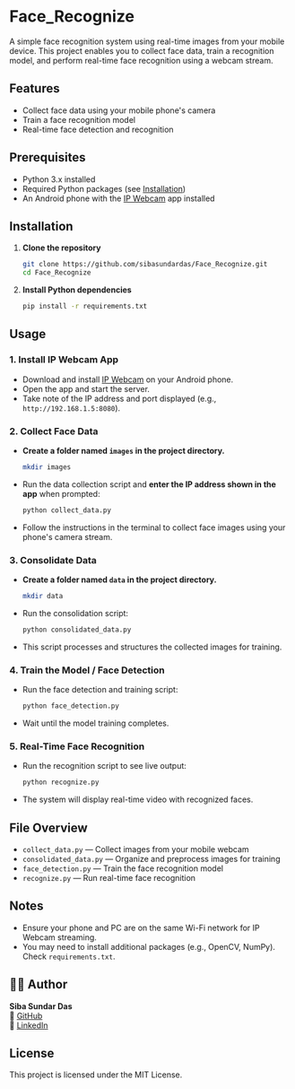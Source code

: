 # Face_Recognize

A simple face recognition system using real-time images from your mobile device. This project enables you to collect face data, train a recognition model, and perform real-time face recognition using a webcam stream.

## Features

- Collect face data using your mobile phone's camera
- Train a face recognition model
- Real-time face detection and recognition

## Prerequisites

- Python 3.x installed
- Required Python packages (see [Installation](#installation))
- An Android phone with the [IP Webcam](https://play.google.com/store/apps/details?id=com.pas.webcam) app installed

## Installation

1. **Clone the repository**
    ```bash
    git clone https://github.com/sibasundardas/Face_Recognize.git
    cd Face_Recognize
    ```

2. **Install Python dependencies**
    ```bash
    pip install -r requirements.txt
    ```

## Usage

### 1. Install IP Webcam App

- Download and install [IP Webcam](https://play.google.com/store/apps/details?id=com.pas.webcam) on your Android phone.
- Open the app and start the server.
- Take note of the IP address and port displayed (e.g., `http://192.168.1.5:8080`).

### 2. Collect Face Data

- **Create a folder named `images` in the project directory.**
    ```bash
    mkdir images
    ```
- Run the data collection script and **enter the IP address shown in the app** when prompted:
    ```bash
    python collect_data.py
    ```
- Follow the instructions in the terminal to collect face images using your phone's camera stream.

### 3. Consolidate Data

- **Create a folder named `data` in the project directory.**
    ```bash
    mkdir data
    ```
- Run the consolidation script:
    ```bash
    python consolidated_data.py
    ```
- This script processes and structures the collected images for training.

### 4. Train the Model / Face Detection

- Run the face detection and training script:
    ```bash
    python face_detection.py
    ```
- Wait until the model training completes.

### 5. Real-Time Face Recognition

- Run the recognition script to see live output:
    ```bash
    python recognize.py
    ```
- The system will display real-time video with recognized faces.

## File Overview

- `collect_data.py` — Collect images from your mobile webcam
- `consolidated_data.py` — Organize and preprocess images for training
- `face_detection.py` — Train the face recognition model
- `recognize.py` — Run real-time face recognition

## Notes

- Ensure your phone and PC are on the same Wi-Fi network for IP Webcam streaming.
- You may need to install additional packages (e.g., OpenCV, NumPy). Check `requirements.txt`.

## 🧑‍💻 Author
**Siba Sundar Das**  
🔗 [GitHub](https://github.com/sibasundardas)  
🔗 [LinkedIn](https://www.linkedin.com/in/siba-sundar-das)

## License

This project is licensed under the MIT License.

